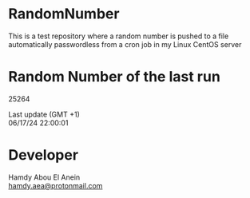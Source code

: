 # RandomNumber    
This is a test repository where a random number is pushed to a file automatically passwordless from a cron job in my Linux CentOS server    
# Random Number of the last run   
25264
      
Last update (GMT +1)    
06/17/24 22:00:01
# Developer    
Hamdy Abou El Anein   
hamdy.aea@protonmail.com
